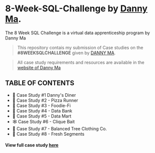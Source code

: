 # 8-Week-SQL-Challenge by [Danny Ma](https://www.linkedin.com/in/datawithdanny/).
The 8 Week SQL Challenge is a virtual data apprenticeship program by Danny Ma

 > This repository contais my submission of Case studies on the **#8WEEKSQLCHALLENGE** given by [DANNY MA](https://www.linkedin.com/in/datawithdanny/).

 > All case study requirements and resources are available in the [website of Danny Ma](https://8weeksqlchallenge.com/)

## TABLE OF CONTENTS 
- 🍜 Case Study #1 Danny's Diner
- 🍕 Case Study #2 - Pizza Runner
- :canned_food: Case Study #3 - Foodie-Fi
- :bank: Case Study #4 - Data Bank
- :busts_in_silhouette: Case Study #5 - Data Mart
- :spider_web: Case Study #6 - Clique Bait
- :womans_clothes: Case Study #7 - Balanced Tree Clothing Co.
- :evergreen_tree: Case Study #8 - Fresh Segments


#### View full case study [here](https://8weeksqlchallenge.com/case-study-1/)

